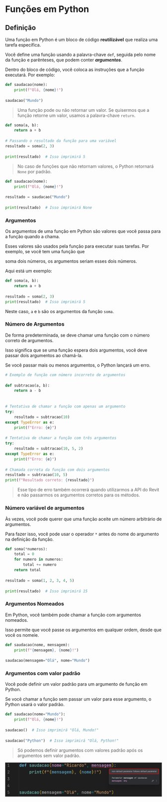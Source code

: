 # Funções em Python

## Definição

Uma função em Python é um bloco de código **reutilizável** que realiza uma tarefa específica. 

Você define uma função usando a palavra-chave `def`, seguida pelo nome da função e parênteses, que podem conter _**argumentos**_. 

Dentro do bloco de código, você coloca as instruções que a função executará. Por exemplo:

```python
def saudacao(nome):
    print(f"Olá, {nome}!")

saudacao("Mundo")
```

> Uma função pode ou não retornar um valor. Se quisermos que a função retorne um valor, usamos a palavra-chave `return`.

```python
def soma(a, b):
    return a + b

# Passando o resultado da função para uma variável
resultado = soma(2, 3)

print(resultado)  # Isso imprimirá 5
```

> No caso de funções que não retornam valores, o Python retornará `None` por padrão.

```python
def saudacao(nome):
    print(f"Olá, {nome}!")
    
resultado = saudacao("Mundo")

print(resultado)  # Isso imprimirá None
```

### Argumentos

Os argumentos de uma função em Python são valores que você passa para a função quando a chama. 

Esses valores são usados pela função para executar suas tarefas. Por exemplo, se você tem uma função que 

soma dois números, os argumentos seriam esses dois números.

Aqui está um exemplo:

```python
def soma(a, b):
    return a + b

resultado = soma(2, 3)
print(resultado)  # Isso imprimirá 5
```

Neste caso, `a` e `b` são os argumentos da função `soma`. 

### Número de Argumentos

De forma predeterminada, se deve chamar uma função com o número correto de argumentos.

Isso significa que se uma função espera dois argumentos, você deve passar dois argumentos ao chamá-la.

Se você passar mais ou menos argumentos, o Python lançará um erro.

```python
# Exemplo de função com número incorreto de argumentos

def subtracao(a, b):
    return a - b


# Tentativa de chamar a função com apenas um argumento
try:
    resultado = subtracao(10)
except TypeError as e:
    print(f"Erro: {e}")

# Tentativa de chamar a função com três argumentos
try:
    resultado = subtracao(10, 5, 2)
except TypeError as e:
    print(f"Erro: {e}")

# Chamada correta da função com dois argumentos
resultado = subtracao(10, 5)
print(f"Resultado correto: {resultado}")
```

> Esse tipo de erro também ocorrerá quando utilizarmos a API do Revit 
> e não passarmos os argumentos corretos para os métodos.

### Número variável de argumentos

Às vezes, você pode querer que uma função aceite um número arbitrário de argumentos.

Para fazer isso, você pode usar o operador `*` antes do nome do argumento na definição da função.

```python
def soma(*numeros):
    total = 0
    for numero in numeros:
        total += numero
    return total

resultado = soma(1, 2, 3, 4, 5)

print(resultado)  # Isso imprimirá 15
```

### Argumentos Nomeados

Em Python, você também pode chamar a função com argumentos nomeados.

Isso permite que você passe os argumentos em qualquer ordem, desde que você os nomeie.

```python
def saudacao(nome, mensagem):
    print(f"{mensagem}, {nome}!")

saudacao(mensagem="Olá", nome="Mundo")
```

### Argumentos com valor padrão

Você pode definir um valor padrão para um argumento de função em Python.

Se você chamar a função sem passar um valor para esse argumento, o Python usará o valor padrão.

```python
def saudacao(nome="Mundo"):
    print(f"Olá, {nome}!")

saudacao()  # Isso imprimirá "Olá, Mundo!"

saudacao("Python")  # Isso imprimirá "Olá, Python!"
```

> Só podemos definir argumentos com valores padrão após os argumentos sem valor padrão.

![default_arg_error.png](images/default_arg_error.png)